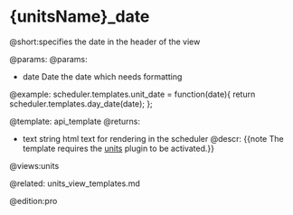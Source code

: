 {unitsName}_date
=============
@short:specifies the date in the header of the view
	

@params:
@params:
- date	Date	the date which needs formatting


@example:
scheduler.templates.unit_date = function(date){
		return scheduler.templates.day_date(date);
};

@template:	api_template
@returns:
- text    string     html text for rendering in the scheduler
@descr:
{{note The template requires the [units](extensions_list.md#units) plugin to be activated.}}


@views:units


@related:
	units_view_templates.md

@edition:pro